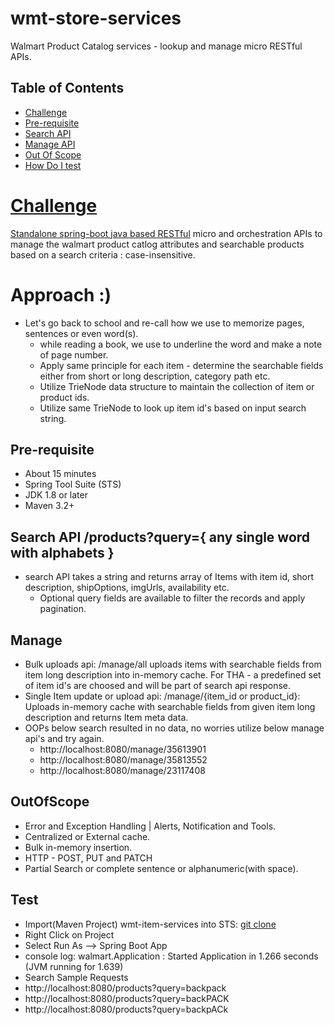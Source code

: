 # wmt-store-services
Walmart Product Catalog services - lookup and manage micro RESTful APIs.
## Table of Contents

- [Challenge](#Challenge)
- [Pre-requisite](#Pre-requisite)
- [Search API](#Search)
- [Manage API](#Manage)
- [Out Of Scope](#OutOfScope)
- [How Do I test](#Test)

# [Challenge](https://gist.github.com/daniyalzade/8e32cd266aebd6d2ce35)

[Standalone spring-boot java based RESTful](https://spring.io/guides/gs/rest-service/) micro and orchestration APIs to manage the walmart product catlog attributes and searchable products based on a search criteria : case-insensitive.

# Approach :)
- Let's go back to school and re-call how we use to memorize pages, sentences or even word(s).
  - while reading a book, we use to underline the word and make a note of page number.
  - Apply same principle for each item - determine the searchable fields either from short or long description, category path etc.
  - Utilize TrieNode data structure to maintain the collection of item or product ids.
  - Utilize same TrieNode to look up item id's based on input search string.

## Pre-requisite
* About 15 minutes
* Spring Tool Suite (STS)
* JDK 1.8 or later
* Maven 3.2+

## Search API /products?query={ any single word with alphabets }
- search API takes a string and returns array of Items with item id, short description, shipOptions, imgUrls, availability etc. 
  - Optional query fields are available to filter the records and apply pagination.
  

## Manage 
- Bulk uploads api: /manage/all uploads items with searchable fields from item long description into in-memory cache. For THA - a predefined set of item id's are choosed and will be part of search api response. 
- Single Item update or upload api: /manage/{item_id or product_id}: Uploads in-memory cache with searchable fields from given item long description and returns Item meta data.
- OOPs below search resulted in no data, no worries utilize below manage api's and try again.
  - http://localhost:8080/manage/35613901
  - http://localhost:8080/manage/35813552
  - http://localhost:8080/manage/23117408

## OutOfScope
- Error and Exception Handling | Alerts, Notification and Tools.
- Centralized or External cache.
- Bulk in-memory insertion.
- HTTP - POST, PUT and PATCH
- Partial Search or complete sentence or alphanumeric(with space).

## Test
* Import(Maven Project) wmt-item-services into STS: [git clone](https://github.com/tgoraknath/wmt-store-services.git)
* Right Click on Project
* Select Run As --> Spring Boot App
* console log: walmart.Application : Started Application in 1.266 seconds (JVM running for 1.639)
* Search Sample Requests
* http://localhost:8080/products?query=backpack
* http://localhost:8080/products?query=backPACK
* http://localhost:8080/products?query=backpACk
